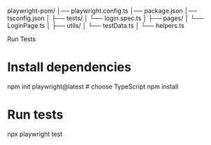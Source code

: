 playwright-pom/
│── playwright.config.ts
│── package.json
│── tsconfig.json
│
├── tests/
│   └── login.spec.ts
│
├── pages/
│   └── LoginPage.ts
│
├── utils/
│   └── testData.ts
│   └── helpers.ts



Run Tests
# Install dependencies
npm init playwright@latest   # choose TypeScript
npm install

# Run tests
npx playwright test